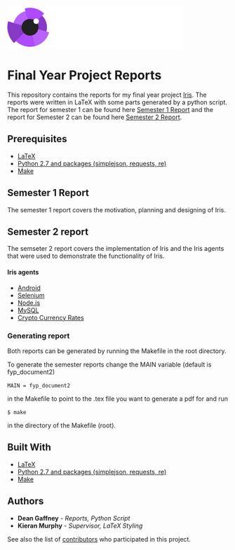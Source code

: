 ![](./diagrams/iris_logo_colour.png)
# Final Year Project Reports

This repository contains the reports for my final year project [Iris](https://github.com/DeanGaffney/iris). The reports were written in LaTeX with some parts generated by a python script. The report for semester 1 can be found here [Semester 1 Report](KENTS_20067423_Report1_Dean.Gaffney.pdf) and the report for Semester 2 can be found here [Semester 2 Report](KENTS_20067423_Report2_Dean.Gaffney.pdf).

## Prerequisites

- [LaTeX](https://www.latex-project.org/get/)
- [Python 2.7 and packages (simplejson, requests, re)](https://www.python.org/download/releases/2.7/)
- [Make](http://man7.org/linux/man-pages/man1/make.1.html)

## Semester 1 Report

The semester 1 report covers the motivation, planning and designing of Iris.

## Semester 2 report

The semseter 2 report covers the implementation of Iris and the Iris agents that were used to demonstrate the functionality of Iris.

#### Iris agents
* [Android](https://github.com/DeanGaffney/iris-android)
* [Selenium](https://github.com/DeanGaffney/iris-selenium)
* [Node.js](https://github.com/DeanGaffney/iris-node)
* [MySQL](https://github.com/DeanGaffney/iris-mysql)
* [Crypto Currency Rates](https://github.com/DeanGaffney/iris-crypto-rates)

### Generating report

Both reports can be generated by running the Makefile in the root directory.

To generate the semester reports change the MAIN variable (default is fyp_document2)
```
MAIN = fyp_document2
```

in the Makefile to point to the .tex file you want to generate a pdf for and run
```
$ make
```
in the directory of the Makefile (root).

## Built With

* [LaTeX](https://www.latex-project.org/get/)
* [Python 2.7 and packages (simplejson, requests, re)](https://www.python.org/download/releases/2.7/)
* [Make](http://man7.org/linux/man-pages/man1/make.1.html)

## Authors

* **Dean Gaffney** - *Reports, Python Script* 
* **Kieran Murphy** - *Supervisor, LaTeX Styling*

See also the list of [contributors](https://github.com/DeanGaffney/iris-report/graphs/contributors) who participated in this project.
